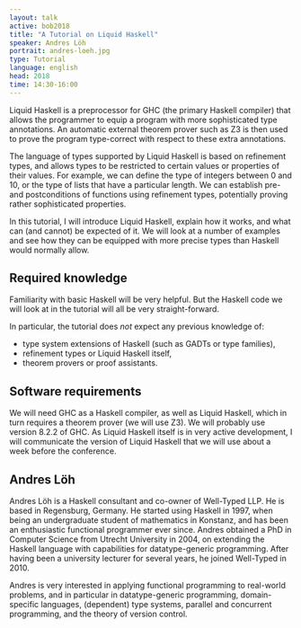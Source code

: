 ```yaml
---
layout: talk
active: bob2018
title: "A Tutorial on Liquid Haskell"
speaker: Andres Löh
portrait: andres-loeh.jpg
type: Tutorial
language: english
head: 2018
time: 14:30-16:00
---
```


Liquid Haskell is a preprocessor for GHC (the primary Haskell compiler) that
allows the programmer to equip a program with more sophisticated type
annotations. An automatic external theorem prover such as Z3 is then used to
prove the program type-correct with respect to these extra annotations.

The language of types supported by Liquid Haskell is based on refinement types,
and allows types to be restricted to certain values or properties of their
values. For example, we can define the type of integers between 0 and 10, or
the type of lists that have a particular length. We can establish pre- and
postconditions of functions using refinement types, potentially proving rather
sophisticated properties.

In this tutorial, I will introduce Liquid Haskell, explain how it works, and
what can (and cannot) be expected of it. We will look at a number of examples
and see how they can be equipped with more precise types than Haskell would
normally allow.

## Required knowledge

Familiarity with basic Haskell will be very helpful. But the Haskell code we
will look at in the tutorial will all be very straight-forward.

In particular, the tutorial does *not* expect any previous knowledge of:

- type system extensions of Haskell (such as GADTs or type families),
- refinement types or Liquid Haskell itself,
- theorem provers or proof assistants.

## Software requirements

We will need GHC as a Haskell compiler, as well as Liquid Haskell, which in
turn requires a theorem prover (we will use Z3). We will probably use version
8.2.2 of GHC. As Liquid Haskell itself is in very active development, I will
communicate the version of Liquid Haskell that we will use about a week before
the conference.

## Andres Löh

Andres Löh is a Haskell consultant and co-owner of Well-Typed LLP. He
is based in Regensburg, Germany. He started using Haskell in 1997,
when being an undergraduate student of mathematics in Konstanz, and
has been an enthusiastic functional programmer ever since. Andres
obtained a PhD in Computer Science from Utrecht University in 2004, on
extending the Haskell language with capabilities for datatype-generic
programming. After having been a university lecturer for several
years, he joined Well-Typed in 2010.

Andres is very interested in applying functional programming to
real-world problems, and in particular in datatype-generic
programming, domain-specific languages, (dependent) type systems,
parallel and concurrent programming, and the theory of version
control.
